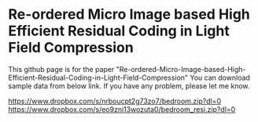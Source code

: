 # Re-ordered Micro Image based High Efficient Residual Coding in Light Field Compression

This github page is for the paper "Re-ordered-Micro-Image-based-High-Efficient-Residual-Coding-in-Light-Field-Compression"
You can download sample data from below link.
If you have any problem, please let me know.

https://www.dropbox.com/s/nrboucpt2g73zo7/bedroom.zip?dl=0
https://www.dropbox.com/s/eo9zni13wozuta0/bedroom_resi.zip?dl=0

